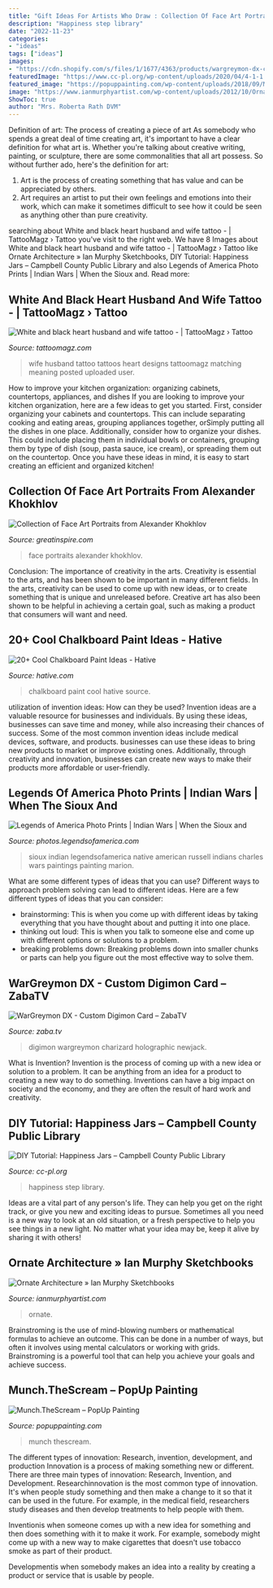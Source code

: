 ```yaml
---
title: "Gift Ideas For Artists Who Draw : Collection Of Face Art Portraits From Alexander Khokhlov"
description: "Happiness step library"
date: "2022-11-23"
categories:
- "ideas"
tags: ["ideas"]
images:
- "https://cdn.shopify.com/s/files/1/1677/4363/products/wargreymon-dx-custom-digimon-card-silver-holographic_592_1024x1024.jpg?v=1589471310"
featuredImage: "https://www.cc-pl.org/wp-content/uploads/2020/04/4-1-1.jpg"
featured_image: "https://popuppainting.com/wp-content/uploads/2018/09/Munch.TheScream.jpg"
image: "https://www.ianmurphyartist.com/wp-content/uploads/2012/10/Ornate-Architecture.jpg"
ShowToc: true
author: "Mrs. Roberta Rath DVM"
---
```



Definition of art: The process of creating a piece of art
As somebody who spends a great deal of time creating art, it's important to have a clear definition for what art is. Whether you're talking about creative writing, painting, or sculpture, there are some commonalities that all art possess. So without further ado, here's the definition for art: 
1. Art is the process of creating something that has value and can be appreciated by others.
2. Art requires an artist to put their own feelings and emotions into their work, which can make it sometimes difficult to see how it could be seen as anything other than pure creativity.

	

		
searching about White and black heart husband and wife tattoo - | TattooMagz › Tattoo you've visit to the right web. We have 8 Images about White and black heart husband and wife tattoo - | TattooMagz › Tattoo like Ornate Architecture » Ian Murphy Sketchbooks, DIY Tutorial: Happiness Jars – Campbell County Public Library and also Legends of America Photo Prints | Indian Wars | When the Sioux and. Read more:
		
    
## White And Black Heart Husband And Wife Tattoo - | TattooMagz › Tattoo

<img loading=lazy src="https://tattoomagz.com/wp-content/uploads/Tattoos/tattoo/White-and-black-heart-husband-and-wife-tattoo.jpg" onerror="this.onerror=null;this.src='https://tse2.mm.bing.net/th?id=OIP.KtRGCZcyL94SkB1mApfLcgHaJ3&amp;pid=15.1';" alt="White and black heart husband and wife tattoo - | TattooMagz › Tattoo">

_Source: tattoomagz.com_

>wife husband tattoo tattoos heart designs tattoomagz matching meaning posted uploaded user. 

	

How to improve your kitchen organization: organizing cabinets, countertops, appliances, and dishes
If you are looking to improve your kitchen organization, here are a few ideas to get you started. First, consider organizing your cabinets and countertops. This can include separating cooking and eating areas, grouping appliances together, orSimply putting all the dishes in one place. Additionally, consider how to organize your dishes. This could include placing them in individual bowls or containers, grouping them by type of dish (soup, pasta sauce, ice cream), or spreading them out on the countertop. Once you have these ideas in mind, it is easy to start creating an efficient and organized kitchen!

    
## Collection Of Face Art Portraits From Alexander Khokhlov

<img loading=lazy src="https://greatinspire.com/wp-content/uploads/2013/12/Collection-of-Face-Art-Portraits-from-Alexander-Khokhlov-11.jpg" onerror="this.onerror=null;this.src='https://tse4.mm.bing.net/th?id=OIP.fJHNKtCW1yFMyPWYO0AR8wHaLH&amp;pid=15.1';" alt="Collection of Face Art Portraits from Alexander Khokhlov">

_Source: greatinspire.com_

>face portraits alexander khokhlov. 

	

Conclusion: The importance of creativity in the arts.
Creativity is essential to the arts, and has been shown to be important in many different fields. In the arts, creativity can be used to come up with new ideas, or to create something that is unique and unreleased before. Creative art has also been shown to be helpful in achieving a certain goal, such as making a product that consumers will want and need.

    
## 20+ Cool Chalkboard Paint Ideas - Hative

<img loading=lazy src="https://hative.com/wp-content/uploads/2014/09/chalkboard-paint-ideas/1-see-the-world-with-me.jpg" onerror="this.onerror=null;this.src='https://tse2.mm.bing.net/th?id=OIP.XrYRfXPHiTsvVdEtcaumXgHaKK&amp;pid=15.1';" alt="20+ Cool Chalkboard Paint Ideas - Hative">

_Source: hative.com_

>chalkboard paint cool hative source. 

	

utilization of invention ideas: How can they be used?
Invention ideas are a valuable resource for businesses and individuals. By using these ideas, businesses can save time and money, while also increasing their chances of success. Some of the most common invention ideas include medical devices, software, and products. businesses can use these ideas to bring new products to market or improve existing ones. Additionally, through creativity and innovation, businesses can create new ways to make their products more affordable or user-friendly.

    
## Legends Of America Photo Prints | Indian Wars | When The Sioux And

<img loading=lazy src="https://photos.legendsofamerica.com/img/s/v-3/p1088527406-4.jpg" onerror="this.onerror=null;this.src='https://tse1.mm.bing.net/th?id=OIP.ZI3lNU6y4Iqc1QRY6UrnLgHaFZ&amp;pid=15.1';" alt="Legends of America Photo Prints | Indian Wars | When the Sioux and">

_Source: photos.legendsofamerica.com_

>sioux indian legendsofamerica native american russell indians charles wars paintings painting marion. 

	

What are some different types of ideas that you can use?
Different ways to approach problem solving can lead to different ideas. Here are a few different types of ideas that you can consider: 
- brainstorming: This is when you come up with different ideas by taking everything that you have thought about and putting it into one place. 
- thinking out loud: This is when you talk to someone else and come up with different options or solutions to a problem. 
- breaking problems down: Breaking problems down into smaller chunks or parts can help you figure out the most effective way to solve them.

    
## WarGreymon DX - Custom Digimon Card – ZabaTV

<img loading=lazy src="https://cdn.shopify.com/s/files/1/1677/4363/products/wargreymon-dx-custom-digimon-card-silver-holographic_592_1024x1024.jpg?v=1589471310" onerror="this.onerror=null;this.src='https://tse4.mm.bing.net/th?id=OIP.figJt_M3wFzSGZEz29a59gHaHa&amp;pid=15.1';" alt="WarGreymon DX - Custom Digimon Card – ZabaTV">

_Source: zaba.tv_

>digimon wargreymon charizard holographic newjack. 

	

What is Invention?
Invention is the process of coming up with a new idea or solution to a problem. It can be anything from an idea for a product to creating a new way to do something. Inventions can have a big impact on society and the economy, and they are often the result of hard work and creativity.

    
## DIY Tutorial: Happiness Jars – Campbell County Public Library

<img loading=lazy src="https://www.cc-pl.org/wp-content/uploads/2020/04/4-1-1.jpg" onerror="this.onerror=null;this.src='https://tse2.mm.bing.net/th?id=OIP.63S8S-a6GQBQKU1R4G7TSQHaKG&amp;pid=15.1';" alt="DIY Tutorial: Happiness Jars – Campbell County Public Library">

_Source: cc-pl.org_

>happiness step library. 

	

Ideas are a vital part of any person's life. They can help you get on the right track, or give you new and exciting ideas to pursue. Sometimes all you need is a new way to look at an old situation, or a fresh perspective to help you see things in a new light. No matter what your idea may be, keep it alive by sharing it with others!

    
## Ornate Architecture » Ian Murphy Sketchbooks

<img loading=lazy src="https://www.ianmurphyartist.com/wp-content/uploads/2012/10/Ornate-Architecture.jpg" onerror="this.onerror=null;this.src='https://tse4.mm.bing.net/th?id=OIP.AA79ItWvxUlnOTjv83mnnwHaKS&amp;pid=15.1';" alt="Ornate Architecture » Ian Murphy Sketchbooks">

_Source: ianmurphyartist.com_

>ornate. 

	

Brainstroming is the use of mind-blowing numbers or mathematical formulas to achieve an outcome. This can be done in a number of ways, but often it involves using mental calculators or working with grids. Brainstroming is a powerful tool that can help you achieve your goals and achieve success.

    
## Munch.TheScream – PopUp Painting

<img loading=lazy src="https://popuppainting.com/wp-content/uploads/2018/09/Munch.TheScream.jpg" onerror="this.onerror=null;this.src='https://tse2.mm.bing.net/th?id=OIP.yzeUWLZJ9jnZQw3mUTvMKgHaJ4&amp;pid=15.1';" alt="Munch.TheScream – PopUp Painting">

_Source: popuppainting.com_

>munch thescream. 

	

The different types of innovation: Research, invention, development, and production
Innovation is a process of making something new or different. There are three main types of innovation: Research, Invention, and Development.
Researchinnovation is the most common type of innovation. It's when people study something and then make a change to it so that it can be used in the future. For example, in the medical field, researchers study diseases and then develop treatments to help people with them.

Inventionis when someone comes up with a new idea for something and then does something with it to make it work. For example, somebody might come up with a new way to make cigarettes that doesn't use tobacco smoke as part of their product. 

Developmentis when somebody makes an idea into a reality by creating a product or service that is usable by people.


